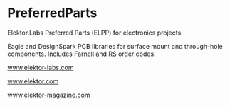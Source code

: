 PreferredParts
==============

Elektor.Labs Preferred Parts (ELPP) for electronics projects.

Eagle and DesignSpark PCB libraries for surface mount and
through-hole components. Includes Farnell and RS order codes.

www.elektor-labs.com

www.elektor.com

www.elektor-magazine.com
